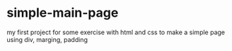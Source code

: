 # simple-main-page
my first project for some exercise with html and css to make a simple page using div, marging, padding
